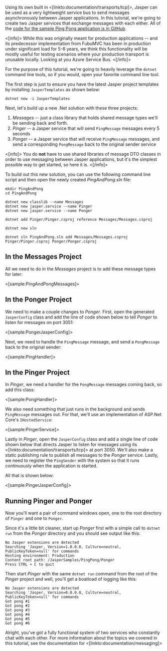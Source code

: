 <!--title:Using Jasper as a Lightweight Service Bus-->

Using its own built in <[linkto:documentation/transports/tcp]>, Jasper can be used as a very lightweight service bus to send messages asynchronously between Jasper applications. In this tutorial, we're going to create two Jasper services that exchange messages with each either. All of the [code for the sample Ping Pong application is in GitHub](https://github.com/JasperFx/JasperSamples/tree/master/PingPong).


<[info]>
While this was originally meant for production applications -- and its predecessor implementation from FubuMVC has been in production under significant load for 5-6 years, we think this functionality will be mostly useful for testing scenarios where your production transport is unusable locally. Looking at you Azure Service Bus.
<[/info]>

For the purpose of this tutorial, we're going to heavily leverage the `dotnet` command line tools, so if you would, open your favorite command line tool. 

The first step is just to ensure you have the latest Jasper project templates by installing `JasperTemplates` as shown below:

```
dotnet new -i JasperTemplates
```

Next, let's build up a new .Net solution with these three projects:

1. *Messages* -- just a class library that holds shared message types we'll be sending back and forth. 
1. *Pinger* -- a Jasper service that will send `PingMessage` messages every 5 seconds
1. *Ponger* -- a Jasper service that will receive `PingMessage` messages, and send a corresponding `PongMessage`
   back to the original sender service

<[info]>
You do **not** have to use shared libraries of message DTO classes in order to use messaging between Jasper applications,
but it's the simplest possible way to get started, so here it is.
<[/info]>

To build out this new solution, you can use the following command line script and then open the newly created *PingAndPong.sln* file:

```
mkdir PingAndPong
cd PingAndPong

dotnet new classlib --name Messages
dotnet new jasper.service --name Pinger
dotnet new jasper.service --name Ponger

dotnet add Pinger/Pinger.csproj reference Messages/Messages.csproj

dotnet new sln

dotnet sln PingAndPong.sln add Messages/Messages.csproj Pinger/Pinger.csproj Ponger/Ponger.csproj
```

## In the Messages Project

All we need to do in the *Messages* project is to add these message types for later:

<[sample:PingAndPongMessages]>

## In the Ponger Project

We need to make a couple changes to *Ponger*. First, open the generated `JasperConfig` class
and add the line of code shown below to tell *Ponger* to listen for messages on port 3051:

<[sample:PongerJasperConfig]>

Next, we need to handle the `PingMessage` message, and send a `PongMessage` back to the original sender:

<[sample:PingHandler]>


## In the Pinger Project

In *Pinger*, we need a handler for the `PongMessage` messages coming back, so add this class:


<[sample:PongHandler]>

We also need something that just runs in the background and sends `PingMessage` messages out. For that, we'll use
an implementation of ASP.Net Core's `IHostedService`:

<[sample:PingerService]>

Lastly in *Pinger*, open the `JasperConfig` class and add a single line of code shown below that directs Jasper to 
listen for messages using its <[linkto:documentation/transports/tcp]> at port 3050. We'll also make
a static publishing rule to publish all messages to the *Ponger* service. Lastly, we need to register the `PingSender`
with the system so that it runs continuously when the application is started.

All that is shown below:

<[sample:PingerJasperConfig]>



## Running Pinger and Ponger

Now you'll want a pair of command windows open, one to the root directory of `Pinger` and one to `Ponger`.

Since it's a little bit cleaner, start up *Ponger* first with a simple call to `dotnet run` from the *Ponger* directory and you should see output like this:

```
No Jasper extensions are detected
Searching 'Jasper, Version=1.0.0.0, Culture=neutral, PublicKeyToken=null' for commands
Hosting environment: Production
Content root path: /JasperSamples/PingPong/Ponger
Press CTRL + C to quit
```

Then start *Pinger* with the same `dotnet run` command from the root of the *Pinger* project and well, you'll get a boatload of logging like this:

```
No Jasper extensions are detected
Searching 'Jasper, Version=0.0.0.0, Culture=neutral, PublicKeyToken=null' for commands
Got pong #1
Got pong #2
Got pong #3
Got pong #4
Got pong #5
Got pong #6

```

Alright, you've got a fully functional system of two services who constantly chat with each other. For more information about the topics we covered in this tutorial, see the documentation for <[linkto:documentation/messaging]>